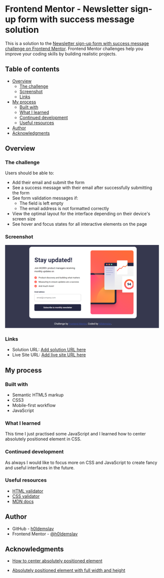 # Frontend Mentor - Newsletter sign-up form with success message solution

This is a solution to the [Newsletter sign-up form with success message challenge on Frontend Mentor](https://www.frontendmentor.io/challenges/newsletter-signup-form-with-success-message-3FC1AZbNrv). Frontend Mentor challenges help you improve your coding skills by building realistic projects. 

## Table of contents

- [Overview](#overview)
  - [The challenge](#the-challenge)
  - [Screenshot](#screenshot)
  - [Links](#links)
- [My process](#my-process)
  - [Built with](#built-with)
  - [What I learned](#what-i-learned)
  - [Continued development](#continued-development)
  - [Useful resources](#useful-resources)
- [Author](#author)
- [Acknowledgments](#acknowledgments)

## Overview

### The challenge

Users should be able to:

- Add their email and submit the form
- See a success message with their email after successfully submitting the form
- See form validation messages if:
  - The field is left empty
  - The email address is not formatted correctly
- View the optimal layout for the interface depending on their device's screen size
- See hover and focus states for all interactive elements on the page

### Screenshot

![](./assets/screenshots/final.png)

### Links

- Solution URL: [Add solution URL here](https://your-solution-url.com)
- Live Site URL: [Add live site URL here](https://your-live-site-url.com)

## My process

### Built with

- Semantic HTML5 markup
- CSS3
- Mobile-first workflow
- JavaScript

### What I learned

This time I just practised some JavaScript and I learned how to center absolutely positioned element in CSS.

### Continued development

As always I would like to focus more on CSS and JavaScript to create fancy and useful interfaces in the future. 

### Useful resources

- [HTML validator](https://validator.w3.org/#validate_by_input)
- [CSS validator](https://jigsaw.w3.org/css-validator/validator.html.en#validate_by_input)
- [MDN docs](https://developer.mozilla.org/en-US/)

## Author

- GitHub - [h0ldemslav](https://github.com/h0ldemslav)
- Frontend Mentor - [@h0ldemslav](https://www.frontendmentor.io/profile/h0ldemslav)

## Acknowledgments

- [How to center absolutely positioned element](https://stackoverflow.com/questions/9998260/css-absolute-position-wont-work-with-margin-leftauto-margin-right-auto)

- [Absolutely positioned element with full width and height](https://stackoverflow.com/questions/6625116/css-position-absolute-and-full-width-problem)
